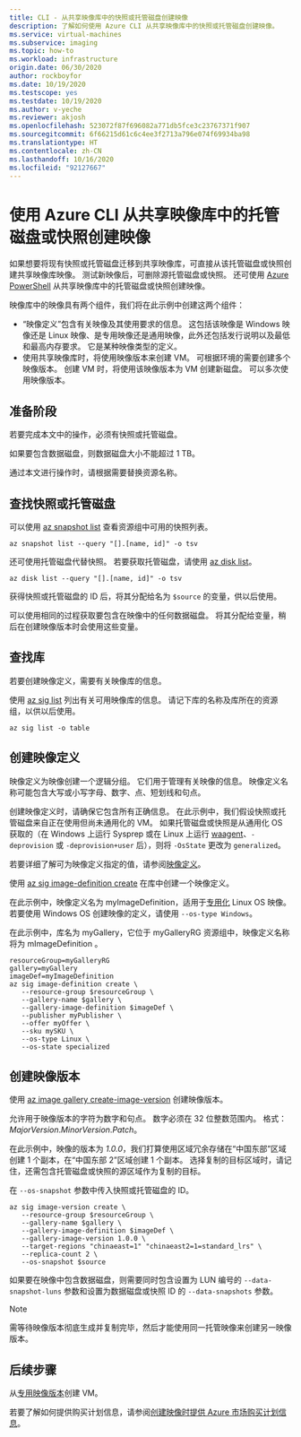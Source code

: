 ```yaml
---
title: CLI - 从共享映像库中的快照或托管磁盘创建映像
description: 了解如何使用 Azure CLI 从共享映像库中的快照或托管磁盘创建映像。
ms.service: virtual-machines
ms.subservice: imaging
ms.topic: how-to
ms.workload: infrastructure
origin.date: 06/30/2020
author: rockboyfor
ms.date: 10/19/2020
ms.testscope: yes
ms.testdate: 10/19/2020
ms.author: v-yeche
ms.reviewer: akjosh
ms.openlocfilehash: 523072f87f696082a771db5fce3c23767371f907
ms.sourcegitcommit: 6f66215d61c6c4ee3f2713a796e074f69934ba98
ms.translationtype: HT
ms.contentlocale: zh-CN
ms.lasthandoff: 10/16/2020
ms.locfileid: "92127667"
---
```

<!--Verified successfully from partial-->
# <a name="create-an-image-from-a-managed-disk-or-snapshot-in-a-shared-image-gallery-using-the-azure-cli"></a>使用 Azure CLI 从共享映像库中的托管磁盘或快照创建映像

如果想要将现有快照或托管磁盘迁移到共享映像库，可直接从该托管磁盘或快照创建共享映像库映像。 测试新映像后，可删除源托管磁盘或快照。 还可使用 [Azure PowerShell](image-version-snapshot-powershell.md) 从共享映像库中的托管磁盘或快照创建映像。

映像库中的映像具有两个组件，我们将在此示例中创建这两个组件：
- “映像定义”包含有关映像及其使用要求的信息。 这包括该映像是 Windows 映像还是 Linux 映像、是专用映像还是通用映像，此外还包括发行说明以及最低和最高内存要求。 它是某种映像类型的定义。 
- 使用共享映像库时，将使用映像版本来创建 VM。 可根据环境的需要创建多个映像版本。 创建 VM 时，将使用该映像版本为 VM 创建新磁盘。 可以多次使用映像版本。

## <a name="before-you-begin"></a>准备阶段

<!--CORRECT ON SCORECARD REQUIREMENT a snapshot-->

若要完成本文中的操作，必须有快照或托管磁盘。 

如果要包含数据磁盘，则数据磁盘大小不能超过 1 TB。

通过本文进行操作时，请根据需要替换资源名称。

## <a name="find-the-snapshot-or-managed-disk"></a>查找快照或托管磁盘 

可以使用 [az snapshot list](https://docs.azure.cn/cli/snapshot#az_snapshot_list) 查看资源组中可用的快照列表。 

```azurecli
az snapshot list --query "[].[name, id]" -o tsv
```

还可使用托管磁盘代替快照。 若要获取托管磁盘，请使用 [az disk list](https://docs.azure.cn/cli/disk#az_disk_list)。 

```azurecli
az disk list --query "[].[name, id]" -o tsv
```

获得快照或托管磁盘的 ID 后，将其分配给名为 `$source` 的变量，供以后使用。

可以使用相同的过程获取要包含在映像中的任何数据磁盘。 将其分配给变量，稍后在创建映像版本时会使用这些变量。

## <a name="find-the-gallery"></a>查找库

若要创建映像定义，需要有关映像库的信息。

使用 [az sig list](https://docs.microsoft.com/cli/azure/sig#az_sig_list) 列出有关可用映像库的信息。 请记下库的名称及库所在的资源组，以供以后使用。

```azurecli 
az sig list -o table
```

## <a name="create-an-image-definition"></a>创建映像定义

映像定义为映像创建一个逻辑分组。 它们用于管理有关映像的信息。 映像定义名称可能包含大写或小写字母、数字、点、短划线和句点。 

<!--CORRECT ON SCORECARD REQUIREMENT it has / is from-->

创建映像定义时，请确保它包含所有正确信息。 在此示例中，我们假设快照或托管磁盘来自正在使用但尚未通用化的 VM。 如果托管磁盘或快照是从通用化 OS 获取的（在 Windows 上运行 Sysprep 或在 Linux 上运行 [waagent](https://github.com/Azure/WALinuxAgent)、`-deprovision` 或 `-deprovision+user` 后），则将 `-OsState` 更改为 `generalized`。 

若要详细了解可为映像定义指定的值，请参阅[映像定义](./linux/shared-image-galleries.md#image-definitions)。

使用 [az sig image-definition create](https://docs.microsoft.com/cli/azure/sig/image-definition#az_sig_image_definition_create) 在库中创建一个映像定义。

在此示例中，映像定义名为 myImageDefinition，适用于[专用化](./linux/shared-image-galleries.md#generalized-and-specialized-images) Linux OS 映像。 若要使用 Windows OS 创建映像的定义，请使用 `--os-type Windows`。 

在此示例中，库名为 myGallery，它位于 myGalleryRG 资源组中，映像定义名称将为 mImageDefinition 。

```azurecli 
resourceGroup=myGalleryRG
gallery=myGallery
imageDef=myImageDefinition
az sig image-definition create \
   --resource-group $resourceGroup \
   --gallery-name $gallery \
   --gallery-image-definition $imageDef \
   --publisher myPublisher \
   --offer myOffer \
   --sku mySKU \
   --os-type Linux \
   --os-state specialized
```

## <a name="create-the-image-version"></a>创建映像版本

使用 [az image gallery create-image-version](https://docs.microsoft.com/cli/azure/sig/image-version#az_sig_image_version_create) 创建映像版本。 

允许用于映像版本的字符为数字和句点。 数字必须在 32 位整数范围内。 格式：*MajorVersion*.*MinorVersion*.*Patch*。

在此示例中，映像的版本为 *1.0.0*，我们打算使用区域冗余存储在“中国东部”区域创建 1 个副本，在“中国东部 2”区域创建 1 个副本。 选择复制的目标区域时，请记住，还需包含托管磁盘或快照的源区域作为复制的目标。

在 `--os-snapshot` 参数中传入快照或托管磁盘的 ID。

```azurecli 
az sig image-version create \
   --resource-group $resourceGroup \
   --gallery-name $gallery \
   --gallery-image-definition $imageDef \
   --gallery-image-version 1.0.0 \
   --target-regions "chinaeast=1" "chinaeast2=1=standard_lrs" \
   --replica-count 2 \
   --os-snapshot $source
```

<!--CORRECT ON "chinaeast=1" "chinaeast2=1=standard_lrs"-->

如果要在映像中包含数据磁盘，则需要同时包含设置为 LUN 编号的 `--data-snapshot-luns` 参数和设置为数据磁盘或快照 ID 的 `--data-snapshots` 参数。

> [!NOTE]
> 需等待映像版本彻底生成并复制完毕，然后才能使用同一托管映像来创建另一映像版本。
>

<!--Not Availale on  by adding `--storage-account-type standard_zrs` when you create the image version.-->
<!--Not Available on , or [Zone Redundant Storage](/storage/common/storage-redundancy-zrs)-->

## <a name="next-steps"></a>后续步骤

从[专用映像版本](vm-specialized-image-version-cli.md)创建 VM。

若要了解如何提供购买计划信息，请参阅[创建映像时提供 Azure 市场购买计划信息](marketplace-images.md)。

<!-- Update_Description: update meta properties, wording update, update link -->